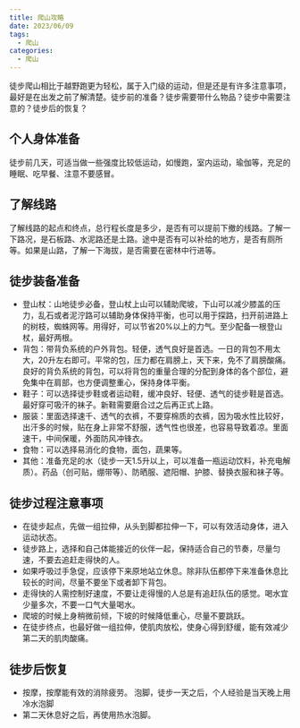 ```yaml
---
title: 爬山攻略
date: 2023/06/09
tags:
  - 爬山
categories:
  - 爬山
---
```


徒步爬山相比于越野跑更为轻松，属于入门级的运动，但是还是有许多注意事项，最好是在出发之前了解清楚。徒步前的准备？徒步需要带什么物品？徒步中需要注意的？徒步后的恢复？

## 个人身体准备

徒步前几天，可适当做一些强度比较低运动，如慢跑，室内运动，瑜伽等，充足的睡眠、吃早餐、注意不要感冒。

## 了解线路

了解线路的起点和终点，总行程长度是多少，是否有可以提前下撤的线路。了解一下路况，是石板路、水泥路还是土路。途中是否有可以补给的地方，是否有厕所等。如果是山路，了解一下海拔，是否需要在密林中行进等。

## 徒步装备准备

- 登山杖：山地徒步必备，登山杖上山可以辅助爬坡，下山可以减少膝盖的压力，乱石或者泥泞路可以辅助身体保持平衡，也可以用于探路，扫开前进路上的树枝，蜘蛛网等。用得好，可以节省20%以上的力气。至少配备一根登山杖，最好两根。
- 背包：带背负系统的户外背包。轻便，透气良好是首选。一日的背包不用太大，20升左右即可。平常的包，压力都在肩膀上，天下来，免不了肩膀酸痛。良好的背负系统的背包，可以将背包的重量合理的分配到身体的各个部位，避免集中在肩部，也方便调整重心，保持身体平衡。
- 鞋子：可以选择徒步鞋或者运动鞋，缓冲良好、轻便、透气的徒步鞋是首选。最好穿可吸汗的袜子。新鞋需要磨合过之后再正式上路。
- 服装：里面选择速千、透气的衣裤，不要穿棉质的衣裤，因为吸水性比较好，出汗多的时候，贴在身上非常不舒服，透气性也很差，也容易导致着凉。里面速干，中间保暖，外面防风冲锋衣。
- 食物：可以选择易消化的食物，面包，蔬果等。
- 其他：准备充足的水（徒步一天1.5升以上，可以准备一瓶运动饮料，补充电解质）。药品（创可贴，绷带等）、防晒服、遮阳帽、护膝、替换衣服和袜子等。

## 徒步过程注意事项

- 在徒步起点，先做一组拉伸，从头到脚都拉伸一下，可以有效活动身体，进入运动状态。
- 徒步路上，选择和自己体能接近的伙伴一起，保持适合自己的节奏，尽量匀速，不要去追赶走得快的人。
- 如果呼吸过手急促，应该停下来原地站立休息。除非队伍都停下来准备休息比较长的时间，尽量不要坐下或者卸下背包。
- 走得快的人需控制好速度，不要让走得慢的人总是有追赶队伍的感觉。喝水宜少量多次，不要一口气大量喝水。
- 爬坡的时候上身稍微前倾，下坡的时候降低重心，尽量不要跳跃。
- 在徒步终点，也最好做一组拉伸，使肌肉放松，使身心得到舒缓，能有效减少第二天的肌肉酸痛。

## 徒步后恢复

- 按摩，按摩能有效的消除疲劳。
  泡脚，徒步一天之后，个人经验是当天晚上用冷水泡脚
- 第二天休息好之后，再使用热水泡脚。
